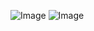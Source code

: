 ![Image](https://github.com/user-attachments/assets/f4f559be-311a-48d8-b173-f6bb6ed675d1)
![Image](https://github.com/user-attachments/assets/f4f559be-311a-48d8-b173-f6bb6ed675d1)
